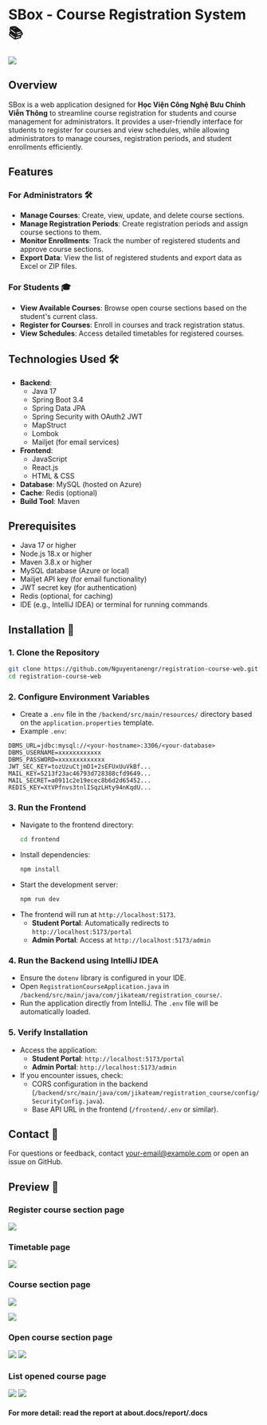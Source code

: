 # SBox - Course Registration System 📚

![](about.docs\images\portal-login.png)

## Overview
SBox is a web application designed for **Học Viện Công Nghệ Bưu Chính Viễn Thông** to streamline course registration for students and course management for administrators. It provides a user-friendly interface for students to register for courses and view schedules, while allowing administrators to manage courses, registration periods, and student enrollments efficiently.

## Features

### For Administrators 🛠️
- **Manage Courses**: Create, view, update, and delete course sections.
- **Manage Registration Periods**: Create registration periods and assign course sections to them.
- **Monitor Enrollments**: Track the number of registered students and approve course sections.
- **Export Data**: View the list of registered students and export data as Excel or ZIP files.

### For Students 🎓
- **View Available Courses**: Browse open course sections based on the student's current class.
- **Register for Courses**: Enroll in courses and track registration status.
- **View Schedules**: Access detailed timetables for registered courses.

## Technologies Used 🛠️
- **Backend**:
  - Java 17
  - Spring Boot 3.4
  - Spring Data JPA
  - Spring Security with OAuth2 JWT
  - MapStruct
  - Lombok
  - Mailjet (for email services)
- **Frontend**:
  - JavaScript
  - React.js
  - HTML & CSS
- **Database**: MySQL (hosted on Azure)
- **Cache**: Redis (optional)
- **Build Tool**: Maven

## Prerequisites
- Java 17 or higher
- Node.js 18.x or higher
- Maven 3.8.x or higher
- MySQL database (Azure or local)
- Mailjet API key (for email functionality)
- JWT secret key (for authentication)
- Redis (optional, for caching)
- IDE (e.g., IntelliJ IDEA) or terminal for running commands

## Installation 🚀

### 1. Clone the Repository
```bash
git clone https://github.com/Nguyentanengr/registration-course-web.git
cd registration-course-web
```

### 2. Configure Environment Variables
- Create a `.env` file in the `/backend/src/main/resources/` directory based on the `application.properties` template.
- Example `.env`:
```plaintext
DBMS_URL=jdbc:mysql://<your-hostname>:3306/<your-database>
DBMS_USERNAME=xxxxxxxxxxxx
DBMS_PASSWORD=xxxxxxxxxxxxx
JWT_SEC_KEY=tozUzuCtjmD1+2sEFUxUuVkBf...
MAIL_KEY=5213f23ac46793d728388cfd9649...
MAIL_SECRET=a0911c2e19ecec8b6d2d65452...
REDIS_KEY=XtVPfnvs3tnlISqzLHty94nKqdU...
```

### 3. Run the Frontend
- Navigate to the frontend directory:
  ```bash
  cd frontend
  ```
- Install dependencies:
  ```bash
  npm install
  ```
- Start the development server:
  ```bash
  npm run dev
  ```
- The frontend will run at `http://localhost:5173`.
  - **Student Portal**: Automatically redirects to `http://localhost:5173/portal`
  - **Admin Portal**: Access at `http://localhost:5173/admin`

### 4. Run the Backend using IntelliJ IDEA
- Ensure the `dotenv` library is configured in your IDE.
- Open `RegistrationCourseApplication.java` in `/backend/src/main/java/com/jikateam/registration_course/`.
- Run the application directly from IntelliJ. The `.env` file will be automatically loaded.

### 5. Verify Installation
- Access the application:
  - **Student Portal**: `http://localhost:5173/portal`
  - **Admin Portal**: `http://localhost:5173/admin`
- If you encounter issues, check:
  - CORS configuration in the backend (`/backend/src/main/java/com/jikateam/registration_course/config/SecurityConfig.java`).
  - Base API URL in the frontend (`/frontend/.env` or similar).

## Contact 📧
For questions or feedback, contact [your-email@example.com](mailto:nguyen.tan.engr@gmail.com) or open an issue on GitHub.

## Preview 📸

### Register course section page
![](about.docs\images\portal-register.png)




### Timetable page
![](about.docs\images\portal-schedule.png)



### Course section page
![](about.docs\images\admin-section.png)

![](about.docs\images\admin-create-section.png)

### Open course section page
![](about.docs\images\admin-create-phase.png)
![](about.docs\images\admin-open-section.png)

### List opened course page
![](about.docs\images\admin-students.png)
![](about.docs\images\admin-list-student.png)


#### For more detail: read the report at about.docs/report/.docs